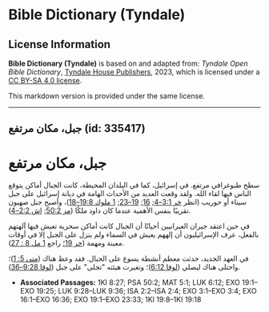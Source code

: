 # Bible Dictionary (Tyndale)

## License Information

**Bible Dictionary (Tyndale)** is based on and adapted from: _Tyndale Open Bible Dictionary_, [Tyndale House Publishers](https://tyndaleopenresources.com/), 2023, which is licensed under a [CC BY-SA 4.0 license](https://creativecommons.org/licenses/by-sa/4.0/legalcode.en).

This markdown version is provided under the same license.



--------------------------------

## جبل، مكان مرتفع (id: 335417)

جبل، مكان مرتفع
===============

سطح طبوغرافي مرتفع. في إسرائيل، كما في البلدان المحيطة، كانت الجبال أماكن يتوقع الناس فيها لقاء الله. ولقد وقعت العديد من الأحداث الهامة في ديانة إسرائيل على جبل سيناء أو حوريب (انظر [خر 3:1–4](https://ref.ly/Exod3:1-Exod3:4); [16](https://ref.ly/Exod16:1-Exod16:36); [19–23](https://ref.ly/Exod19:1-Exod23:33); [1 ملوك 19:8–18](https://ref.ly/1Kgs19:8-1Kgs19:18))، وأصبح جبل صهيون تقريبًا بنفس الأهمية عندما كان داود ملكًا ([مز 50:2](https://ref.ly/Ps50:2); [إش 2:2–4](https://ref.ly/Isa2:2-Isa2:4)).

في حين اعتقد جيران العبرانيين أحيانًا أن الجبال كانت أماكن سحرية تعيش فيها آلهتهم بالفعل، عرف الإسرائيليون أن إلههم يعيش في السماء ولم ينزل على الجبل إلا في أوقات معينة ومهمة ([خر 19؛](https://ref.ly/Exod19:1-Exod19:25) راجع [1 مل 8 : 27](https://ref.ly/1Kgs8:27)).

في العهد الجديد، حدثت معظم أنشطة يسوع على الجبال. فقد وعظ هناك ([متى 5: 1](https://ref.ly/Matt5:1))؛ واختلى هناك ليصلي ([لوقا 6:12](https://ref.ly/Luke6:12))؛ وتغيرت هيئته "تجلى" على جبل ([لوقا 9:28–36](https://ref.ly/Luke9:28-Luke9:36)).

* **Associated Passages:** 1KI 8:27; PSA 50:2; MAT 5:1; LUK 6:12; EXO 19:1–EXO 19:25; LUK 9:28–LUK 9:36; ISA 2:2–ISA 2:4; EXO 3:1–EXO 3:4; EXO 16:1–EXO 16:36; EXO 19:1–EXO 23:33; 1KI 19:8–1KI 19:18

